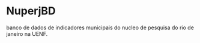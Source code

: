 # NuperjBD
banco de dados de indicadores municipais do nucleo de pesquisa do rio de janeiro na UENF.
